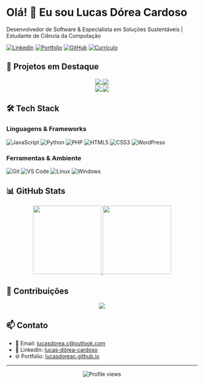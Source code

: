 # Olá! 👋 Eu sou Lucas Dórea Cardoso

Desenvolvedor de Software & Especialista em Soluções Sustentáveis | Estudante de Ciência da Computação

[![LinkedIn](https://img.shields.io/badge/-LinkedIn-0077B5?style=flat&logo=LinkedIn&logoColor=white)](https://linkedin.com/in/lucas-dórea-cardoso-771833112)
[![Portfolio](https://img.shields.io/badge/-Portfolio-000000?style=flat&logo=react&logoColor=white)](https://lucasdoreac.github.io)
[![GitHub](https://img.shields.io/badge/-GitHub-181717?style=flat&logo=github)](https://github.com/Lucasdoreac)
[![Currículo](https://img.shields.io/badge/-Currículo-4285F4?style=flat&logo=google-drive&logoColor=white)](https://lucasdoreac.github.io/assets/curriculum.pdf)

## 🎯 Projetos em Destaque

<div align="center">
  <a href="https://github.com/Lucasdoreac/udf-computacao-noturno">
    <img align="center" src="https://github-readme-stats-sigma-five.vercel.app/api/pin/?username=lucasdoreac&repo=udf-computacao-noturno&theme=dracula" />
  </a>
  <a href="https://github.com/Lucasdoreac/udf-computacao-noturno-diario">
    <img align="center" src="https://github-readme-stats-sigma-five.vercel.app/api/pin/?username=lucasdoreac&repo=udf-computacao-noturno-diario&theme=dracula" />
  </a>
</div>

<div align="center">
  <a href="https://github.com/Lucasdoreac/literatura-inglesa-norte-americana">
    <img align="center" src="https://github-readme-stats-sigma-five.vercel.app/api/pin/?username=lucasdoreac&repo=literatura-inglesa-norte-americana&theme=dracula" />
  </a>
  <a href="https://github.com/Lucasdoreac/claude-mcp-toolkit">
    <img align="center" src="https://github-readme-stats-sigma-five.vercel.app/api/pin/?username=lucasdoreac&repo=claude-mcp-toolkit&theme=dracula" />
  </a>
</div>

## 🛠️ Tech Stack

### Linguagens & Frameworks
![JavaScript](https://img.shields.io/badge/-JavaScript-F7DF1E?style=flat&logo=javascript&logoColor=black)
![Python](https://img.shields.io/badge/-Python-3776AB?style=flat&logo=Python&logoColor=white)
![PHP](https://img.shields.io/badge/-PHP-777BB4?style=flat&logo=php&logoColor=white)
![HTML5](https://img.shields.io/badge/-HTML5-E34F26?style=flat&logo=html5&logoColor=white)
![CSS3](https://img.shields.io/badge/-CSS3-1572B6?style=flat&logo=css3&logoColor=white)
![WordPress](https://img.shields.io/badge/-WordPress-21759B?style=flat&logo=wordpress&logoColor=white)

### Ferramentas & Ambiente
![Git](https://img.shields.io/badge/-Git-F05032?style=flat&logo=git&logoColor=white)
![VS Code](https://img.shields.io/badge/-VS%20Code-007ACC?style=flat&logo=visual-studio-code)
![Linux](https://img.shields.io/badge/-Linux-FCC624?style=flat&logo=linux&logoColor=black)
![Windows](https://img.shields.io/badge/-Windows-0078D6?style=flat&logo=windows&logoColor=white)

## 📊 GitHub Stats

<div align="center">
  <a href="https://github.com/Lucasdoreac">
    <img height="180em" src="https://github-readme-stats-sigma-five.vercel.app/api?username=lucasdoreac&show_icons=true&theme=dracula&include_all_commits=false&count_private=true"/>
    <img height="180em" src="https://github-readme-stats-sigma-five.vercel.app/api/top-langs/?username=lucasdoreac&layout=compact&langs_count=7&theme=dracula"/>
  </a>
</div>

## 🌱 Contribuições

<p align="center">
  <a href="https://git.io/streak-stats">
    <img src="https://streak-stats.demolab.com?user=lucasdoreac&theme=dracula&background=282A36&border=BD93F9&stroke=BD93F9&ring=DD6387&fire=DD6387&currStreakNum=F8F8F2&sideNums=F8F8F2&currStreakLabel=F8F8F2&sideLabels=F8F8F2&dates=6272A4"/>
  </a>
</p>

## 📫 Contato

- 📧 Email: lucasdorea.c@outlook.com
- 💼 LinkedIn: [lucas-dórea-cardoso](https://linkedin.com/in/lucas-dórea-cardoso-771833112)
- 🌐 Portfolio: [lucasdoreac.github.io](https://lucasdoreac.github.io)

---

<div align="center">
  <img src="https://komarev.com/ghpvc/?username=Lucasdoreac&color=blueviolet" alt="Profile views"/>
</div>